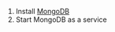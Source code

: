 1. Install [MongoDB](https://docs.mongodb.org/manual/tutorial/install-mongodb-on-windows/)
2. Start MongoDB as a service